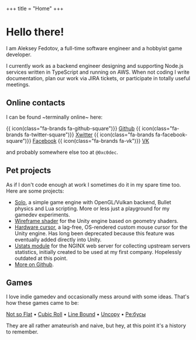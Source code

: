 +++
title = "Home"
+++

# Hello there!

I am Aleksey Fedotov, a full-time software engineer and a hobbyist game developer.

I currently work as a backend engineer designing and supporting Node.js services written in TypeScript and running on AWS.
When not coding I write documentation, plan our work via JIRA tickets, or participate in totally useful meetings.

## Online contacts

I can be found ~terminally online~ here:

{{ icon(class="fa-brands fa-github-square")}} [Github](https://github.com/0xc0dec)
{{ icon(class="fa-brands fa-twitter-square")}} [Xwitter](https://x.com/0xc0dec)
{{ icon(class="fa-brands fa-facebook-square")}} [Facebook](https://facebook.com/0xc0dec)
{{ icon(class="fa-brands fa-vk")}} [VK](https://vk.com/0xc0dec)

and probably somewhere else too at `@0xc0dec`.

## Pet projects

As if I don't code enough at work I sometimes do it in my spare time too.
Here are some projects:

- [Solo](https://github.com/0xc0dec/solo), a simple game engine with OpenGL/Vulkan backend, Bullet physics and Lua scripting.
  More or less just a playground for my gamedev experiments.
- [Wireframe shader](./wireframe) for the Unity engine based on geometry shaders.
- [Hardware cursor](http://u3d.as/3eH), a lag-free, OS-rendered custom mouse cursor for the Unity engine.
  Has long been deprecated because this feature was eventually added directly into Unity.
- [Ustats module](https://github.com/0xc0dec/ustats) for the NGINX web server for collecting upstream servers statistics, initially created to be used at my first company.
  Hopelessly outdated at this point.
- [More on Github](https://github.com/0xc0dec).

## Games

I love indie gamedev and occasionally mess around with some ideas. That's how these games came to be:

[Not so Flat](/nsf) • [Cubic Roll](/cubic-roll) • [Line Bound](/line-bound) • [Uncopy](/uncopy) • [Ре:бусы](/rebus)

They are all rather amateurish and naive, but hey, at this point it's a history to remember.
